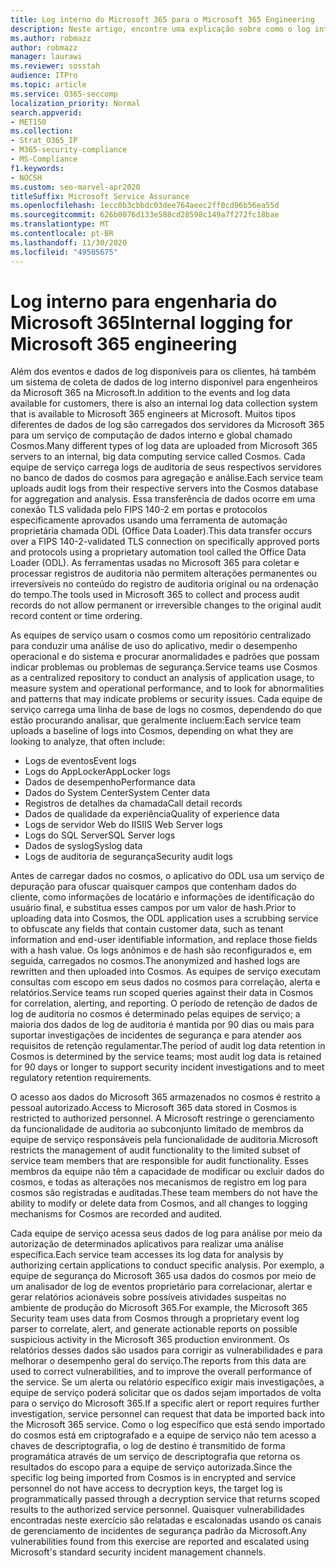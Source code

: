 ```yaml
---
title: Log interno do Microsoft 365 para o Microsoft 365 Engineering
description: Neste artigo, encontre uma explicação sobre como o log interno para o Microsoft 365 Engineering Teams funciona.
ms.author: robmazz
author: robmazz
manager: laurawi
ms.reviewer: sosstah
audience: ITPro
ms.topic: article
ms.service: O365-seccomp
localization_priority: Normal
search.appverid:
- MET150
ms.collection:
- Strat_O365_IP
- M365-security-compliance
- MS-Compliance
f1.keywords:
- NOCSH
ms.custom: seo-marvel-apr2020
titleSuffix: Microsoft Service Assurance
ms.openlocfilehash: 1ecc0b3cbbdc03dee764aeec2ff0cd96b56ea55d
ms.sourcegitcommit: 626b0076d133e588cd28598c149a7f272fc18bae
ms.translationtype: MT
ms.contentlocale: pt-BR
ms.lasthandoff: 11/30/2020
ms.locfileid: "49505675"
---
```

# <a name="internal-logging-for-microsoft-365-engineering"></a><span data-ttu-id="55937-103">Log interno para engenharia do Microsoft 365</span><span class="sxs-lookup"><span data-stu-id="55937-103">Internal logging for Microsoft 365 engineering</span></span>

<span data-ttu-id="55937-104">Além dos eventos e dados de log disponíveis para os clientes, há também um sistema de coleta de dados de log interno disponível para engenheiros da Microsoft 365 na Microsoft.</span><span class="sxs-lookup"><span data-stu-id="55937-104">In addition to the events and log data available for customers, there is also an internal log data collection system that is available to Microsoft 365 engineers at Microsoft.</span></span> <span data-ttu-id="55937-105">Muitos tipos diferentes de dados de log são carregados dos servidores da Microsoft 365 para um serviço de computação de dados interno e global chamado Cosmos.</span><span class="sxs-lookup"><span data-stu-id="55937-105">Many different types of log data are uploaded from Microsoft 365 servers to an internal, big data computing service called Cosmos.</span></span> <span data-ttu-id="55937-106">Cada equipe de serviço carrega logs de auditoria de seus respectivos servidores no banco de dados do cosmos para agregação e análise.</span><span class="sxs-lookup"><span data-stu-id="55937-106">Each service team uploads audit logs from their respective servers into the Cosmos database for aggregation and analysis.</span></span> <span data-ttu-id="55937-107">Essa transferência de dados ocorre em uma conexão TLS validada pelo FIPS 140-2 em portas e protocolos especificamente aprovados usando uma ferramenta de automação proprietária chamada ODL (Office Data Loader).</span><span class="sxs-lookup"><span data-stu-id="55937-107">This data transfer occurs over a FIPS 140-2-validated TLS connection on specifically approved ports and protocols using a proprietary automation tool called the Office Data Loader (ODL).</span></span> <span data-ttu-id="55937-108">As ferramentas usadas no Microsoft 365 para coletar e processar registros de auditoria não permitem alterações permanentes ou irreversíveis no conteúdo do registro de auditoria original ou na ordenação do tempo.</span><span class="sxs-lookup"><span data-stu-id="55937-108">The tools used in Microsoft 365 to collect and process audit records do not allow permanent or irreversible changes to the original audit record content or time ordering.</span></span>

<span data-ttu-id="55937-109">As equipes de serviço usam o cosmos como um repositório centralizado para conduzir uma análise de uso do aplicativo, medir o desempenho operacional e do sistema e procurar anormalidades e padrões que possam indicar problemas ou problemas de segurança.</span><span class="sxs-lookup"><span data-stu-id="55937-109">Service teams use Cosmos as a centralized repository to conduct an analysis of application usage, to measure system and operational performance, and to look for abnormalities and patterns that may indicate problems or security issues.</span></span> <span data-ttu-id="55937-110">Cada equipe de serviço carrega uma linha de base de logs no cosmos, dependendo do que estão procurando analisar, que geralmente incluem:</span><span class="sxs-lookup"><span data-stu-id="55937-110">Each service team uploads a baseline of logs into Cosmos, depending on what they are looking to analyze, that often include:</span></span>

- <span data-ttu-id="55937-111">Logs de eventos</span><span class="sxs-lookup"><span data-stu-id="55937-111">Event logs</span></span>
- <span data-ttu-id="55937-112">Logs do AppLocker</span><span class="sxs-lookup"><span data-stu-id="55937-112">AppLocker logs</span></span>
- <span data-ttu-id="55937-113">Dados de desempenho</span><span class="sxs-lookup"><span data-stu-id="55937-113">Performance data</span></span>
- <span data-ttu-id="55937-114">Dados do System Center</span><span class="sxs-lookup"><span data-stu-id="55937-114">System Center data</span></span>
- <span data-ttu-id="55937-115">Registros de detalhes da chamada</span><span class="sxs-lookup"><span data-stu-id="55937-115">Call detail records</span></span>
- <span data-ttu-id="55937-116">Dados de qualidade da experiência</span><span class="sxs-lookup"><span data-stu-id="55937-116">Quality of experience data</span></span>
- <span data-ttu-id="55937-117">Logs de servidor Web do IIS</span><span class="sxs-lookup"><span data-stu-id="55937-117">IIS Web Server logs</span></span>
- <span data-ttu-id="55937-118">Logs do SQL Server</span><span class="sxs-lookup"><span data-stu-id="55937-118">SQL Server logs</span></span>
- <span data-ttu-id="55937-119">Dados de syslog</span><span class="sxs-lookup"><span data-stu-id="55937-119">Syslog data</span></span>
- <span data-ttu-id="55937-120">Logs de auditoria de segurança</span><span class="sxs-lookup"><span data-stu-id="55937-120">Security audit logs</span></span>

<span data-ttu-id="55937-121">Antes de carregar dados no cosmos, o aplicativo do ODL usa um serviço de depuração para ofuscar quaisquer campos que contenham dados do cliente, como informações de locatário e informações de identificação do usuário final, e substitua esses campos por um valor de hash.</span><span class="sxs-lookup"><span data-stu-id="55937-121">Prior to uploading data into Cosmos, the ODL application uses a scrubbing service to obfuscate any fields that contain customer data, such as tenant information and end-user identifiable information, and replace those fields with a hash value.</span></span> <span data-ttu-id="55937-122">Os logs anônimos e de hash são reconfigurados e, em seguida, carregados no cosmos.</span><span class="sxs-lookup"><span data-stu-id="55937-122">The anonymized and hashed logs are rewritten and then uploaded into Cosmos.</span></span> <span data-ttu-id="55937-123">As equipes de serviço executam consultas com escopo em seus dados no cosmos para correlação, alerta e relatórios.</span><span class="sxs-lookup"><span data-stu-id="55937-123">Service teams run scoped queries against their data in Cosmos for correlation, alerting, and reporting.</span></span> <span data-ttu-id="55937-124">O período de retenção de dados de log de auditoria no cosmos é determinado pelas equipes de serviço; a maioria dos dados de log de auditoria é mantida por 90 dias ou mais para suportar investigações de incidentes de segurança e para atender aos requisitos de retenção regulamentar.</span><span class="sxs-lookup"><span data-stu-id="55937-124">The period of audit log data retention in Cosmos is determined by the service teams; most audit log data is retained for 90 days or longer to support security incident investigations and to meet regulatory retention requirements.</span></span>

<span data-ttu-id="55937-125">O acesso aos dados do Microsoft 365 armazenados no cosmos é restrito a pessoal autorizado.</span><span class="sxs-lookup"><span data-stu-id="55937-125">Access to Microsoft 365 data stored in Cosmos is restricted to authorized personnel.</span></span> <span data-ttu-id="55937-126">A Microsoft restringe o gerenciamento da funcionalidade de auditoria ao subconjunto limitado de membros da equipe de serviço responsáveis pela funcionalidade de auditoria.</span><span class="sxs-lookup"><span data-stu-id="55937-126">Microsoft restricts the management of audit functionality to the limited subset of service team members that are responsible for audit functionality.</span></span> <span data-ttu-id="55937-127">Esses membros da equipe não têm a capacidade de modificar ou excluir dados do cosmos, e todas as alterações nos mecanismos de registro em log para cosmos são registradas e auditadas.</span><span class="sxs-lookup"><span data-stu-id="55937-127">These team members do not have the ability to modify or delete data from Cosmos, and all changes to logging mechanisms for Cosmos are recorded and audited.</span></span>

<span data-ttu-id="55937-128">Cada equipe de serviço acessa seus dados de log para análise por meio da autorização de determinados aplicativos para realizar uma análise específica.</span><span class="sxs-lookup"><span data-stu-id="55937-128">Each service team accesses its log data for analysis by authorizing certain applications to conduct specific analysis.</span></span> <span data-ttu-id="55937-129">Por exemplo, a equipe de segurança do Microsoft 365 usa dados do cosmos por meio de um analisador de log de eventos proprietário para correlacionar, alertar e gerar relatórios acionáveis sobre possíveis atividades suspeitas no ambiente de produção do Microsoft 365.</span><span class="sxs-lookup"><span data-stu-id="55937-129">For example, the Microsoft 365 Security team uses data from Cosmos through a proprietary event log parser to correlate, alert, and generate actionable reports on possible suspicious activity in the Microsoft 365 production environment.</span></span> <span data-ttu-id="55937-130">Os relatórios desses dados são usados para corrigir as vulnerabilidades e para melhorar o desempenho geral do serviço.</span><span class="sxs-lookup"><span data-stu-id="55937-130">The reports from this data are used to correct vulnerabilities, and to improve the overall performance of the service.</span></span> <span data-ttu-id="55937-131">Se um alerta ou relatório específico exigir mais investigações, a equipe de serviço poderá solicitar que os dados sejam importados de volta para o serviço do Microsoft 365.</span><span class="sxs-lookup"><span data-stu-id="55937-131">If a specific alert or report requires further investigation, service personnel can request that data be imported back into the Microsoft 365 service.</span></span> <span data-ttu-id="55937-132">Como o log específico que está sendo importado do cosmos está em criptografado e a equipe de serviço não tem acesso a chaves de descriptografia, o log de destino é transmitido de forma programática através de um serviço de descriptografia que retorna os resultados do escopo para a equipe de serviço autorizada.</span><span class="sxs-lookup"><span data-stu-id="55937-132">Since the specific log being imported from Cosmos is in encrypted and service personnel do not have access to decryption keys, the target log is programmatically passed through a decryption service that returns scoped results to the authorized service personnel.</span></span> <span data-ttu-id="55937-133">Quaisquer vulnerabilidades encontradas neste exercício são relatadas e escalonadas usando os canais de gerenciamento de incidentes de segurança padrão da Microsoft.</span><span class="sxs-lookup"><span data-stu-id="55937-133">Any vulnerabilities found from this exercise are reported and escalated using Microsoft's standard security incident management channels.</span></span>
